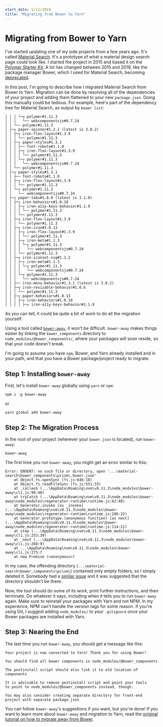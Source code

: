 ```yaml
---
start_date: 5/11/2019
title: "Migrating from Bower to Yarn"
---
```


Migrating from Bower to Yarn
============================

I've started updating one of my side projects from a few years ago. It's called
[Material Search](https://github.com/jmanuel1/material-search). It's a
prototype of what a material design search page could look like. I started the
project in 2015 and based it on the [Polymer Starter
Kit](https://github.com/Polymer/polymer-starter-kit). A lot has changed between
2015 and 2019, like the package manager Bower, which I used for Material
Search, becoming
[deprecated](https://devblogs.microsoft.com/aspnet/what-happened-to-bower/).

In this post, I'm going to describe how I migrated Material Search from Bower
to Yarn. Migration can be done by resolving all of the dependencies of your
project and adding them flattened to your new `package.json`. Doing this
manually could be tedious. For example, here's part of the dependency tree for
Material Search, as output by `bower list`:

```
│ │ │ └─┬ polymer#1.11.3
│ │ │   └── webcomponentsjs#0.7.24
│ │ └── polymer#1.11.3
│ ├─┬ paper-spinner#1.2.1 (latest is 3.0.2)
│ │ ├─┬ iron-flex-layout#1.3.9
│ │ │ └── polymer#1.11.3
│ │ ├─┬ paper-styles#1.3.1
│ │ │ ├── font-roboto#1.1.0
│ │ │ ├─┬ iron-flex-layout#1.3.9
│ │ │ │ └── polymer#1.11.3
│ │ │ └─┬ polymer#1.11.3
│ │ │   └── webcomponentsjs#0.7.24
│ │ └── polymer#1.11.3
│ ├─┬ paper-styles#1.3.1
│ │ ├── font-roboto#1.1.0
│ │ ├─┬ iron-flex-layout#1.3.9
│ │ │ └── polymer#1.11.3
│ │ └─┬ polymer#1.11.3
│ │   └── webcomponentsjs#0.7.24
│ ├─┬ paper-tabs#1.8.0 (latest is 3.1.0)
│ │ ├─┬ iron-behaviors#1.0.18
│ │ │ ├─┬ iron-a11y-keys-behavior#1.1.9
│ │ │ │ └── polymer#1.11.3
│ │ │ └── polymer#1.11.3
│ │ ├─┬ iron-flex-layout#1.3.9
│ │ │ └── polymer#1.11.3
│ │ ├─┬ iron-icon#1.0.13
│ │ │ ├─┬ iron-flex-layout#1.3.9
│ │ │ │ └── polymer#1.11.3
│ │ │ ├─┬ iron-meta#1.1.3
│ │ │ │ └─┬ polymer#1.11.3
│ │ │ │   └── webcomponentsjs#0.7.24
│ │ │ └── polymer#1.11.3
│ │ ├─┬ iron-iconset-svg#1.1.2
│ │ │ ├─┬ iron-meta#1.1.3
│ │ │ │ └─┬ polymer#1.11.3
│ │ │ │   └── webcomponentsjs#0.7.24
│ │ │ └─┬ polymer#1.11.3
│ │ │   └── webcomponentsjs#0.7.24
│ │ ├── iron-menu-behavior#1.3.1 (latest is 3.0.2)
│ │ ├─┬ iron-resizable-behavior#1.0.6
│ │ │ └── polymer#1.11.3
│ │ ├─┬ paper-behaviors#1.0.13
│ │ │ ├─┬ iron-behaviors#1.0.18
│ │ │ │ ├─┬ iron-a11y-keys-behavior#1.1.9
```

As you can tell, it could be quite a bit of work to do all the migration
yourself.

Using a tool called [`bower-away`](https://github.com/sheerun/bower-away), it
won't be difficult. `bower-away` makes things easier by linking the
`bower_components` directory to `node_modules/@bower_components/`, where your
packages will soon reside, so that your code doesn't break.

I'm going to assume you have `npm`, Bower, and Yarn already installed and in
your path, and that you have a Bower package/project ready to migrate.

Step 1: Installing `bower-away`
-------------------------------

First, let's install `bower-away` globally using `yarn` or `npm`:

```batchfile
npm i -g bower-away
```

or

```batchfile
yarn global add bower-away
```

Step 2: The Migration Process
-----------------------------

In the root of your project (wherever your `bower.json` is located), run
`bower-away`:

```batchfile
bower-away
```

The first time you run `bower-away`, you might get an error similar to this:

```
Error: ENOENT: no such file or directory, open '...\material-search\bower_components\prism\.bower.json'
    at Object.fs.openSync (fs.js:646:18)
    at Object.fs.readFileSync (fs.js:551:33)
    at _callee$ (...\AppData\Roaming\nvm\v8.11.3\node_modules\bower-away\cli.js:99:40)
    at tryCatch (...\AppData\Roaming\nvm\v8.11.3\node_modules\bower-away\node_modules\regenerator-runtime\runtime.js:62:40)
    at Generator.invoke [as _invoke] (...\AppData\Roaming\nvm\v8.11.3\node_modules\bower-away\node_modules\regenerator-runtime\runtime.js:296:22)
    at Generator.prototype.(anonymous function) [as next] (...\AppData\Roaming\nvm\v8.11.3\node_modules\bower-away\node_modules\regenerator-runtime\runtime.js:114:21)
    at step (...\AppData\Roaming\nvm\v8.11.3\node_modules\bower-away\cli.js:253:30)
    at _next (...\AppData\Roaming\nvm\v8.11.3\node_modules\bower-away\cli.js:268:9)
    at ...\AppData\Roaming\nvm\v8.11.3\node_modules\bower-away\cli.js:275:7
    at new Promise (<anonymous>)
```

In my case, the offending directory
(`...\material-search\bower_components\prism\`) contained only empty folders,
so I simply deleted it. Somebody had a [similar
issue](https://github.com/sheerun/bower-away/issues/18) and it was suggested
that the directory shouldn't be there.

Now, the tool should do some of its work, print further instructions, and then
terminate. Do whatever it says, including when it tells you to run `bower-away`
again. Make sure to reinstall your packages with Yarn and not NPM. In my
experience, NPM can't handle the version tags for some reason. If you're using
Git, I suggest adding `node_modules/` to your `.gitignore` once your Bower
packages are installed with Yarn.

Step 3: Nearing the End
-----------------------

The last time you run `bower-away`, you should get a message like this:

```
Your project is now converted to Yarn! Thank you for using Bower!

You should find all bower components in node_modules/@bower_components

The postinstall script should also link it to old location of components

It is advisable to remove postinstall script and point your tools
to point to node_modules/@bower_components instead, though.

You may also consider creating separate directory for front-end project with separate package.json
```

You can follow `bower-away`'s suggestions if you want, but you're done! If you
want to learn more about `bower-away` and migration to Yarn, read the [original
tutorial on how to migrate away from
Bower](https://bower.io/blog/2017/how-to-migrate-away-from-bower/).
